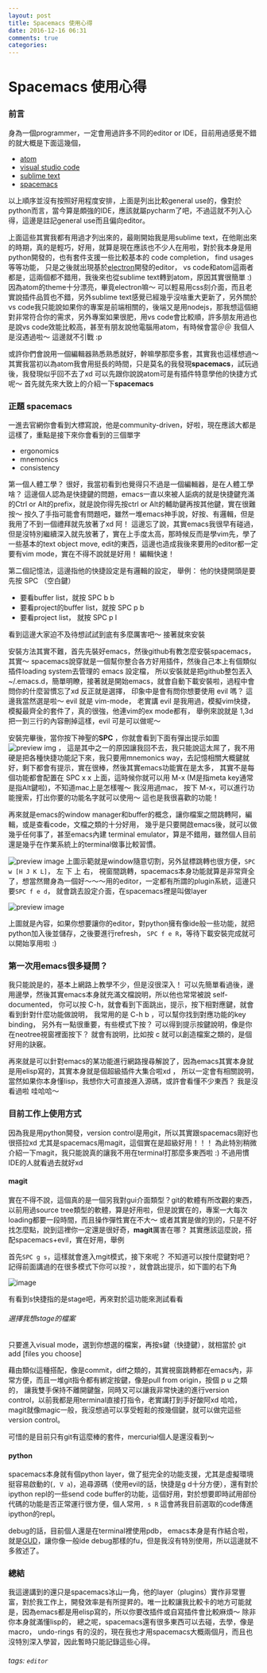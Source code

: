 ```yaml
---
layout: post
title: Spacemacs 使用心得
date: 2016-12-16 06:31
comments: true
categories: 
---
```

# Spacemacs 使用心得

### 前言

身為一個programmer，一定會用過許多不同的editor or IDE，目前用過感覺不錯的就大概是下面這幾個，

 - [atom](https://atom.io/)
 - [visual studio code](https://code.visualstudio.com/c?utm_expid=101350005-35.Eg8306GUR6SersZwpBjURQ.2&utm_referrer=https%3A%2F%2Fwww.google.com.tw%2F)
 - [sublime text](https://www.sublimetext.com/3)
 - [spacemacs](http://spacemacs.org/)

以上順序並沒有按照好用程度安排，上面是列出比較general use的，像對於python而言，當今算是頗強的IDE，應該就屬pycharm了吧，不過這就不列入心得，這邊是註記general use而且偏向editor。

上面這些其實我都有用過才列出來的，最剛開始我是用sublime text，在他剛出來的時期，真的是輕巧，好用，就算是現在應該也不少人在用啦，對於我本身是用python開發的，也有套件支援一些比較基本的 code completion， find usages 等等功能， 只是之後就出現基於[electron](http://electron.atom.io/)開發的editor， vs code和atom這兩者都是，這兩個都不錯用，我後來也從sublime text轉到atom，原因其實很簡單 :) 因為atom的theme十分漂亮，畢竟electron嘛～ 可以輕易用css刻介面，而且老實說插件品質也不錯，另外sublime text感覺已經幾乎沒啥重大更新了，另外關於vs code我只能說如果你的專案是前端相關的，後端又是用nodejs，那我想這個絕對非常符合你的需求，另外專案如果很肥，用vs code會比較順，許多朋友用過也是說vs code效能比較高，甚至有朋友說他電腦用atom，有時候會當＠＠  我個人是沒遇過啦～ 這邊就不引戰 :p

或許你們會說用一個編輯器熟悉熟悉就好，幹嘛學那麼多套，其實我也這樣想過～  其實我當初以為atom我會用挺長的時間，只是莫名的我發現**spacemacs**，試玩過後，我發現似乎回不去了xd 可以先跟你說說atom可是有插件特意學他的快捷方式呢～  首先就先來大致上的介紹一下**spacemacs**

### 正題 spacemacs

一進去官網你會看到大標寫說，他是community-driven，好啦，現在應該大都是這樣了，重點是接下來你會看到的三個單字

 - ergonomics
 - mnemonics
 - consistency

第一個人體工學？ 很好，我當初看到也覺得只不過是一個編輯器，是在人體工學啥？ 這邊個人認為是快捷鍵的問題，emacs一直以來被人詬病的就是快捷鍵充滿的Ctrl or Alt的prefix，就是說你得先按ctrl or Alt的輔助鍵再按其他鍵，實在很難按～ 按久了手指可能會有問題吧，雖然一堆emacs神手說，好按、有邏輯，但是我用了不到一個禮拜就先放著了xd 阿！ 這邊忘了說，其實emacs我很早有碰過，但是沒特別繼續深入就先放著了，實在上手度太高，那時候反而是學vim先，學了一些基本的text object move, edit的東西，這邊也造成我後來要用的editor都一定要有vim mode，實在不得不說就是好用！ 編輯快速！

第二個記憶法，這邊指他的快捷設定是有邏輯的設定， 舉例： 他的快捷開頭是要先按 SPC （空白鍵）

 - 要看buffer list，就按 SPC b b
 - 要看project的buffer list，就按 SPC p b
 - 要看project list， 就按 SPC p l

看到這邊大家迫不及待想試試到底有多麼厲害吧～  接著就來安裝

安裝方法其實不難，首先先裝好emacs，然後github有教怎麼安裝spacemacs，其實～ spacemacs說穿就是一個幫你整合各方好用插件，然後自己本上有個類似插件loading system去管理的 emacs 設定檔， 所以安裝就是把github整包丟入 ~/.emacs.d，簡單明瞭，接著就是開始emacs，就會自動下載安裝啦，過程中會問你的什麼習慣忘了xd 反正就是選擇， 印象中是會有問你想要使用 evil 嗎？ 這邊我當然選是啦～ evil 就是 vim-mode， 老實講 evil 是我用過，模擬vim快捷，模擬最齊全的套件了，真的很強，他連vim的ex mode都有， 舉例來說就是 1,3d 把一到三行的內容刪掉這樣，evil 可是可以做呢～ 


安裝完畢後，當你按下神聖的**SPC** ，你就會看到下面有彈出提示如圖![preview img](http://i.imgur.com/DSnzrD0.png) ， 這是其中之一的原因讓我回不去，我只能說這太屌了，我不用硬是把各種快捷功能記下來，我只要用mnemonics way，去記憶相關大概鍵就好，剩下都會有提示，實在很棒，然後其實emacs功能實在是太多， 其實不是每個功能都會配置在 SPC x x 上面，這時候你就可以用 M-x (M是指meta key通常是指Alt鍵啦)，不知道mac上是怎樣喔～ 我沒用過mac， 按下 M-x，可以進行功能搜索，打出你要的功能名字就可以使用～ 這也是我很喜歡的功能！

再來就是emacs的window manager和buffer的概念，讓你檔案之間跳轉阿，編輯，或是查看code，文檔之類的十分好用， 幾乎是只要開啟emacs後，就可以做幾乎任何事了，甚至emacs內建 terminal emulator，算是不錯用，雖然個人目前還是幾乎在作業系統上的terminal做事比較習慣。

![preview image](http://i.imgur.com/ZI9N7hx.png)
上圖示範就是window隨意切割，另外鼠標跳轉也很方便，`SPC w [H J K L]`， 左 下 上 右， 視窗間跳轉，spacemacs本身功能就算是非常齊全了，想當然爾身為一個好～～～用的editor，一定都有所謂的plugin系統，這邊只要`SPC f e d`， 就會跳去設定介面，在spacemacs裡是叫做layer

![preview image](http://i.imgur.com/MdLBpsv.png)

上圖就是內容，如果你想要讓你的editor，對python擁有像ide般一些功能，就把python加入後並儲存，之後要進行refresh， `SPC f e R`，等待下載安裝完成就可以開始享用啦 :)

### 第一次用emacs很多疑問？

我只能說是的，基本上網路上教學不少，但是沒很深入！ 可以先簡單看過後，邊用邊學，然後其實emacs本身就充滿文檔說明，所以他也常常被說 self-documented， 你可以按 C-h，就會看到下面跳出，提示，按下相對應鍵，就會看到針對什麼功能做說明， 我常用的是 C-h b ，可以幫你找到對應功能的key binding， 另外有一點很重要，有些模式下按？ 可以得到提示按鍵說明，像是你在neotree視窗裡面按下？ 就會有說明，比如按 c 就可以創造檔案之類的，是個好用的訣竅。

再來就是可以針對emacs的某功能進行網路搜尋解說了，因為emacs其實本身就是用elisp寫的，其實本身就是個超級插件大集合啦xd ， 所以一定會有相關說明，當然如果你本身懂lisp，我想你大可直接進入源碼，或許會看懂不少東西？ 我是沒看過啦 哇哈哈～


### 目前工作上使用方式


因為我是用python開發，version control是用git，所以其實跟spacemacs剛好也很搭拉xd  尤其是spacemacs用magit，這個實在是超級好用！！！ 為此特別稍微介紹一下magit，我只能說真的讓我不用在terminal打那麼多東西啦 :) 不過用慣IDE的人就看過去就好xd


#### magit

實在不得不說，這個真的是一個另我對gui介面類型？git的軟體有所改觀的東西，以前用過source tree類型的軟體，算是好用啦，但是說實在的，專案一大每次loading都要一段時間，而且操作彈性實在不大～ 或者其實是做的到的，只是不好找怎麼點，說到這裡你一定還是很好奇，**magit**厲害在哪？ 其實應該這麼說，搭配spacemacs+evil，實在好用，舉例

首先`SPC g s`，這樣就會進入mgit模式，接下來呢？ 不知道可以按什麼鍵對吧？ 記得前面講過的在很多模式下你可以按`？`，就會跳出提示，如下圖的右下角

![image](http://i.imgur.com/t8HPUm9.png)

有看到s快捷指的是stage吧，再來對於這功能來測試看看

###### 選擇我想stage的檔案

只要進入visual mode，選到你想選的檔案，再按s鍵（快捷鍵），就相當於 git add [files you choose]

藉由類似這種搭配，像是commit，diff之類的，其實視窗跳轉都在emacs內，非常方便，而且一堆git指令都有綁定按鍵，像是pull from origin，按個 p u 之類的， 讓我雙手保持不離開鍵盤，同時又可以讓我非常快速的進行version control，以前我都是用terminal直接打指令，老實講打到手好酸阿xd 哈哈，magit就像magic一般，我沒想過可以享受輕鬆的按幾個鍵，就可以做完這些version control。

可惜的是目前只有git有這麼棒的套件，mercurial個人是還沒看到～


#### python

spacemacs本身就有個python layer，做了挺完全的功能支援，尤其是虛擬環境挺容易啟動的(`, V a`)，追尋源碼（使用evil的話，快捷是g d十分方便），還有對於ipython repl的一些send code buffer的功能，這個好用，對於想要即時試用部份代碼的功能是否正常運行很方便，個人常用`, s R` 這會將我目前選取的code傳進ipython的repl。

debug的話，目前個人還是在terminal裡使用pdb， emacs本身是有作結合啦，就是[GUD](https://www.gnu.org/software/emacs/manual/html_node/emacs/Debuggers.html)，讓你像一般ide debug那樣的fu，但是我沒有特別使用，所以這邊就不多敘述了。



### 總結

我這邊講到的還只是spacemacs冰山一角，他的layer（plugins）實作非常豐富，對於我工作上，開發效率是有所提昇的。唯一比較讓我比較卡的地方可能就是，因為emacs都是用elisp寫的，所以你要改插件或自寫插件會比較麻煩～  除非你本身就滿懂lisp的， 總之呢，spacemacs還有很多東西可以去碰，去學，像是macro， undo-rings 有的沒的，現在我也才用spacemacs大概兩個月，而且也沒特別深入學習，因此暫時只能記錄這些心得。


###### tags: `editor`
